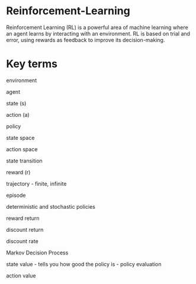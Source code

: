 # Reinforcement-Learning
Reinforcement Learning (RL) is a powerful area of machine learning where an agent learns by interacting with an environment. RL is based on trial and error, using rewards as feedback to improve its decision-making.

# Key terms

environment

agent

state (s)

action (a)

policy 

state space

action space

state transition

reward (r)

trajectory - finite, infinite

episode

deterministic and stochastic policies

reward return

discount return

discount rate

Markov Decision Process

state value - tells you how good the policy is - policy evaluation

action value
